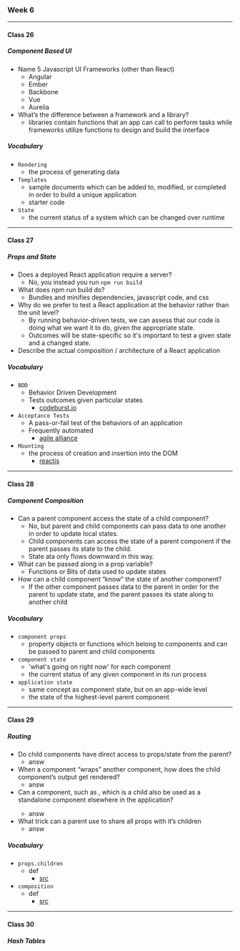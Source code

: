### Week 6

***

#### Class 26

##### Component Based UI
* Name 5 Javascript UI Frameworks (other than React)
  * Angular
  * Ember
  * Backbone
  * Vue
  * Aurelia
* What’s the difference between a framework and a library?
  * libraries contain functions that an app can call to perform tasks while frameworks utilize functions to design and build the interface
 
##### Vocabulary
* `Rendering`
  * the process of generating data
* `Templates`
  * sample documents which can be added to, modified, or completed in order to build a unique application
  * starter code
* `State`
  * the current status of a system which can be changed over runtime
    
***

#### Class 27

##### Props and State
* Does a deployed React application require a server?
  * No, you instead you run `npm run build`
* What does npm run build do?
  * Bundles and minifies dependencies, javascript code, and css
* Why do we prefer to test a React application at the behavior rather than the unit level?
  * By running behavior-driven tests, we can assess that our code is doing what we want it to do, given the appropriate state. 
  * Outcomes will be state-specific so it's important to test a given state and a changed state. 
* Describe the actual composition / architecture of a React application
 
##### Vocabulary
* `BDD`
  * Behavior Driven Development
  * Tests outcomes given particular states
    * [codeburst.io](https://codeburst.io/react-behavior-driven-development-bdd-535afd364e5f)
* `Acceptance Tests`
  * A pass-or-fail test of the behaviors of an application
  * Frequently automated
    * [agile alliance](https://www.agilealliance.org/glossary/acceptance/)
* `Mounting`
  * the process of creation and insertion into the DOM
    * [reactjs](https://reactjs.org/docs/react-component.html)
    
***

#### Class 28

##### Component Composition
* Can a parent component access the state of a child component?
  * No, but parent and child components can pass data to one another in order to update local states.
  * Child components can access the state of a parent component if the parent passes its state to the child.
  * State ata only flows downward in this way.
* What can be passed along in a prop variable?
  * Functions or Bits of data used to update states
* How can a child component “know” the state of another component?
  * If the other component passes data to the parent in order for the parent to update state, and the parent passes its state along to another child
 
##### Vocabulary
* `component props`
  * property objects or functions which belong to components and can be passed to parent and child components
* `component state`
  * 'what's going on right now' for each component
  * the current status of any given component in its run process
* `application state`
  * same concept as component state, but on an app-wide level
  * the state of the highest-level parent component
    
***

#### Class 29

##### Routing
* Do child components have direct access to props/state from the parent?
  * answ
* When a component “wraps” another component, how does the child component’s output get rendered?
  * answ
* Can a component, such as <Content />, which is a child also be used as a standalone component elsewhere in the application?
  * answ
* What trick can a parent use to share all props with it’s children
  * answ
 
##### Vocabulary
* `props.children`
  * def
    * [src](url)
* `composition`
  * def
    * [src](url)

***

#### Class 30

##### Hash Tables
